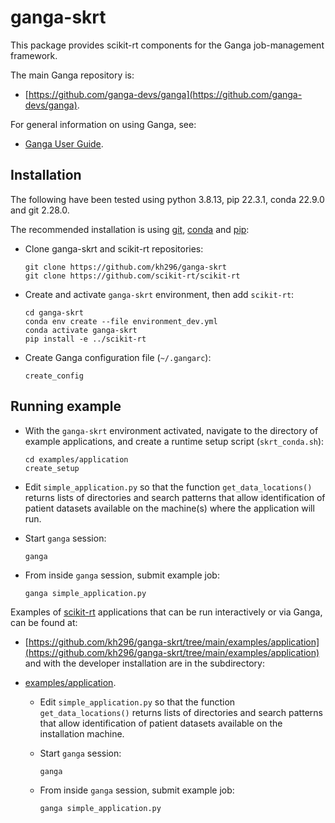 # ganga-skrt

This package provides scikit-rt components for the Ganga job-management
framework.

The main Ganga repository is:
- [https://github.com/ganga-devs/ganga](https://github.com/ganga-devs/ganga).

For general information on using Ganga, see:
- [Ganga User Guide](https://ganga.readthedocs.io/en/latest/UserGuide/index.html).

## Installation

The following have been tested using python 3.8.13, pip 22.3.1,
conda 22.9.0 and git 2.28.0.

The recommended installation is using [git](https://git-scm.com/),
[conda](https://docs.conda.io/) and [pip](https://pypi.org/project/pip/):
- Clone ganga-skrt and scikit-rt repositories:
  ```
  git clone https://github.com/kh296/ganga-skrt
  git clone https://github.com/scikit-rt/scikit-rt
  ```
- Create and activate `ganga-skrt` environment, then add `scikit-rt`:
  ```
  cd ganga-skrt
  conda env create --file environment_dev.yml
  conda activate ganga-skrt
  pip install -e ../scikit-rt
  ```
- Create Ganga configuration file (`~/.gangarc`):
  ```
  create_config
  ```

## Running example

- With the `ganga-skrt` environment activated, navigate to the directory
  of example applications, and create a runtime setup script (`skrt_conda.sh`):
  ```
  cd examples/application
  create_setup 
  ```

- Edit `simple_application.py` so that the function `get_data_locations()`
  returns lists of directories and search patterns that allow identification
  of  patient datasets  available on the machine(s) where the application
  will run.
- Start `ganga` session:
  ```
  ganga
  ```
- From inside `ganga` session, submit example job:
  ```
  ganga simple_application.py
  ```


Examples of [scikit-rt](https://github.com/scikit-rt/scikit-rt)
applications that can be run interactively or via Ganga, can be
found at:
- [https://github.com/kh296/ganga-skrt/tree/main/examples/application](https://github.com/kh296/ganga-skrt/tree/main/examples/application)
and with the developer installation are in the subdirectory:
- [examples/application](examples/application).

   - Edit `simple_application.py` so that the function `get_data_locations()`
     returns lists of directories and search patterns that allow identification
     of  patient datasets  available on the installation machine.

   - Start `ganga` session:
     ```
     ganga
     ```

   - From inside `ganga` session, submit example job:
     ```
     ganga simple_application.py
     ```
